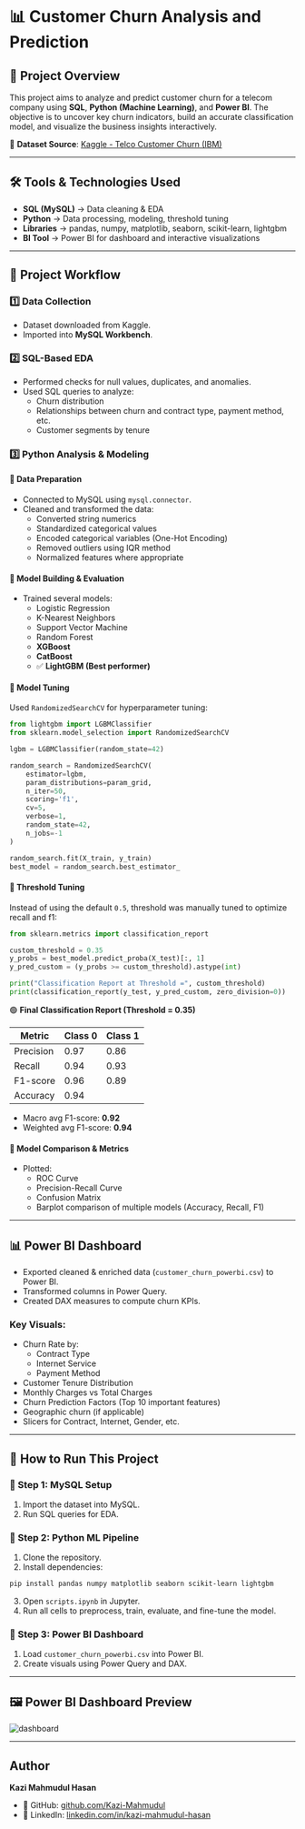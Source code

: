 # 📊 Customer Churn Analysis and Prediction

## 🚀 Project Overview

This project aims to analyze and predict customer churn for a telecom company using **SQL**, **Python (Machine Learning)**, and **Power BI**. The objective is to uncover key churn indicators, build an accurate classification model, and visualize the business insights interactively.

🔗 **Dataset Source**: [Kaggle - Telco Customer Churn (IBM)](https://www.kaggle.com/datasets/yeanzc/telco-customer-churn-ibm-dataset)

---

## 🛠 Tools & Technologies Used

- **SQL (MySQL)** → Data cleaning & EDA  
- **Python** → Data processing, modeling, threshold tuning  
- **Libraries** → pandas, numpy, matplotlib, seaborn, scikit-learn, lightgbm  
- **BI Tool** → Power BI for dashboard and interactive visualizations  

---

## 📌 Project Workflow

### 1️⃣ Data Collection
- Dataset downloaded from Kaggle.
- Imported into **MySQL Workbench**.

### 2️⃣ SQL-Based EDA
- Performed checks for null values, duplicates, and anomalies.
- Used SQL queries to analyze:
  - Churn distribution
  - Relationships between churn and contract type, payment method, etc.
  - Customer segments by tenure

### 3️⃣ Python Analysis & Modeling

#### 🔹 Data Preparation
- Connected to MySQL using `mysql.connector`.
- Cleaned and transformed the data:
  - Converted string numerics
  - Standardized categorical values
  - Encoded categorical variables (One-Hot Encoding)
  - Removed outliers using IQR method
  - Normalized features where appropriate

#### 🔹 Model Building & Evaluation
- Trained several models:
  - Logistic Regression
  - K-Nearest Neighbors
  - Support Vector Machine
  - Random Forest
  - **XGBoost**
  - **CatBoost**
  - ✅ **LightGBM (Best performer)**

#### 🔹 Model Tuning
Used `RandomizedSearchCV` for hyperparameter tuning:

```python
from lightgbm import LGBMClassifier
from sklearn.model_selection import RandomizedSearchCV

lgbm = LGBMClassifier(random_state=42)

random_search = RandomizedSearchCV(
    estimator=lgbm,
    param_distributions=param_grid,
    n_iter=50,
    scoring='f1',  
    cv=5,
    verbose=1,
    random_state=42,
    n_jobs=-1
)

random_search.fit(X_train, y_train)
best_model = random_search.best_estimator_
```

#### 🔹 Threshold Tuning

Instead of using the default `0.5`, threshold was manually tuned to optimize recall and f1:

```python
from sklearn.metrics import classification_report

custom_threshold = 0.35
y_probs = best_model.predict_proba(X_test)[:, 1]
y_pred_custom = (y_probs >= custom_threshold).astype(int)

print("Classification Report at Threshold =", custom_threshold)
print(classification_report(y_test, y_pred_custom, zero_division=0))
```

🟢 **Final Classification Report (Threshold = 0.35)**

| Metric        | Class 0 | Class 1 |
|---------------|---------|---------|
| Precision     | 0.97    | 0.86    |
| Recall        | 0.94    | 0.93    |
| F1-score      | 0.96    | 0.89    |
| Accuracy      | 0.94    |         |

- Macro avg F1-score: **0.92**
- Weighted avg F1-score: **0.94**

#### 🔹 Model Comparison & Metrics
- Plotted:
  - ROC Curve
  - Precision-Recall Curve
  - Confusion Matrix
  - Barplot comparison of multiple models (Accuracy, Recall, F1)

---

## 📊 Power BI Dashboard

- Exported cleaned & enriched data (`customer_churn_powerbi.csv`) to Power BI.
- Transformed columns in Power Query.
- Created DAX measures to compute churn KPIs.

### Key Visuals:
- Churn Rate by:
  - Contract Type
  - Internet Service
  - Payment Method
- Customer Tenure Distribution
- Monthly Charges vs Total Charges
- Churn Prediction Factors (Top 10 important features)
- Geographic churn (if applicable)
- Slicers for Contract, Internet, Gender, etc.

---

## 🏁 How to Run This Project

### 🔹 Step 1: MySQL Setup
1. Import the dataset into MySQL.
2. Run SQL queries for EDA.

### 🔹 Step 2: Python ML Pipeline
1. Clone the repository.
2. Install dependencies:

```bash
pip install pandas numpy matplotlib seaborn scikit-learn lightgbm
```

3. Open `scripts.ipynb` in Jupyter.
4. Run all cells to preprocess, train, evaluate, and fine-tune the model.

### 🔹 Step 3: Power BI Dashboard
1. Load `customer_churn_powerbi.csv` into Power BI.
2. Create visuals using Power Query and DAX.

---

## 🖼 Power BI Dashboard Preview

![dashboard](https://i.ibb.co.com/n9kDD9r/Churn-Analysis-Dashboard-page-0001.jpg)

---

## Author

**Kazi Mahmudul Hasan**

- 🔗 GitHub: [github.com/Kazi-Mahmudul](https://github.com/Kazi-Mahmudul)
- 💼 LinkedIn: [linkedin.com/in/kazi-mahmudul-hasan](https://linkedin.com/in/kazi-mahmudul-hasan)
